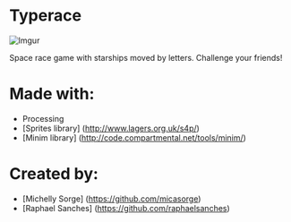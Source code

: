 # Typerace
![Imgur](http://i.imgur.com/JiWugQZ.png)

Space race game with starships moved by letters. Challenge your friends!

# Made with:
- Processing
- [Sprites library] (http://www.lagers.org.uk/s4p/)
- [Minim library] (http://code.compartmental.net/tools/minim/)



# Created by:
- [Michelly Sorge] (https://github.com/micasorge)
- [Raphael Sanches] (https://github.com/raphaelsanches)

